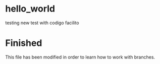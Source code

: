 # hello_world
testing
new test with codigo facilito
# Finished

This file has been modified in order to learn how to work with branches.
